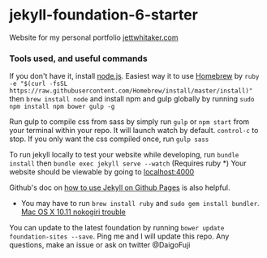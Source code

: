 # jekyll-foundation-6-starter

Website for my personal portfolio [jettwhitaker.com](https://jettwhitaker.com)

### Tools used, and useful commands

If you don't have it, install [node.js](https://nodejs.org/en/). Easiest way it to use [Homebrew](http://brew.sh/) by
  `ruby -e "$(curl -fsSL https://raw.githubusercontent.com/Homebrew/install/master/install)"`
then 
  `brew install node`
and install npm and gulp globally by running 
  `sudo npm install npm bower gulp -g`

Run gulp to compile css from sass by simply run `gulp` or `npm start` from your terminal within your repo. 
It will launch watch by default. <code>control-c</code> to stop. If you only want the css compiled once, run `gulp sass`

To run jekyll locally to test your website while developing, run `bundle install` then `bundle exec jekyll serve --watch` (Requires ruby *) Your website should be viewable by going to [localhost:4000](http://localhost:4000/)

Github's doc on [how to use Jekyll on Github Pages](https://help.github.com/articles/using-jekyll-with-pages) is also helpful. 

* You may have to run `brew install ruby` and `sudo gem install bundler`. [Mac OS X 10.11 nokogiri trouble](http://stackoverflow.com/questions/23668684/failed-to-build-gem-native-extension-when-i-run-bundle-install)

You can update to the latest foundation by running `bower update foundation-sites --save`. Ping me and I will update this repo. Any questions, make an issue or ask on twitter @DaigoFuji
